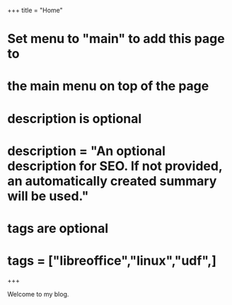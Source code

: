 +++
title = "Home"

#
# Set menu to "main" to add this page to
# the main menu on top of the page
#

#
# description is optional
#
# description = "An optional description for SEO. If not provided, an automatically created summary will be used."

#
# tags are optional
#
# tags = ["libreoffice","linux","udf",]
+++

Welcome to my blog.
